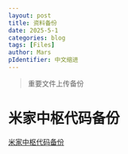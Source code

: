 ```yaml
---
layout: post
title: 资料备份
date: 2025-5-1
categories: blog
tags: [Files]
author: Mars
pIdentifier: 中文缩进
---
```


> 重要文件上传备份
 
# 米家中枢代码备份

[米家中枢代码备份](/assets/Files/最新米家备份.bak)